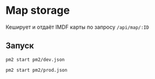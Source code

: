 # Map storage 

Кеширует и отдаёт IMDF карты по запросу `/api/map/:ID` 

## Запуск 
`pm2 start pm2/dev.json`

`pm2 start pm2/prod.json`
